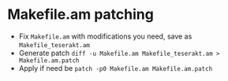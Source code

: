 # Makefile.am patching
 * Fix `Makefile.am` with modifications you need, save as `Makefile_teserakt.am`
 * Generate patch ```diff -u Makefile.am Makefile_teserakt.am > Makefile.am.patch```
 * Apply if need be ```patch -p0 Makefile.am Makefile.am.patch```
